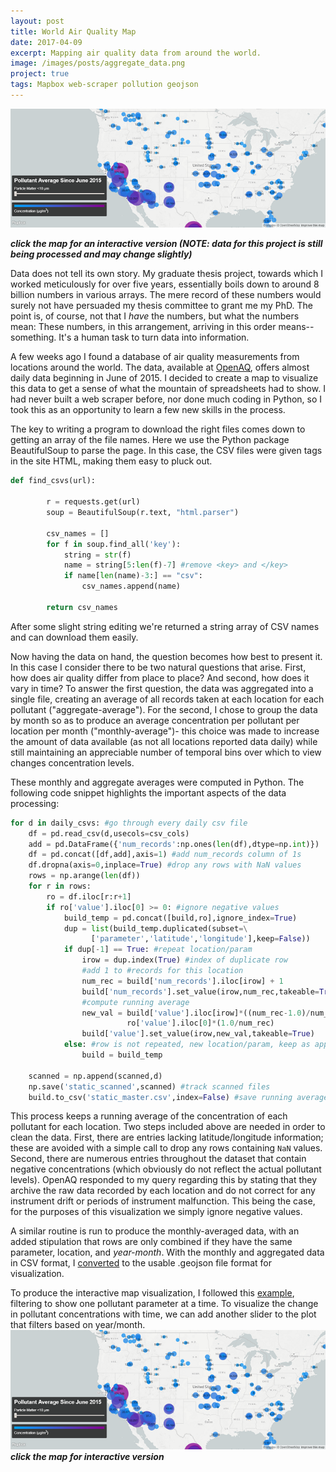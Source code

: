 ```yaml
---
layout: post
title: World Air Quality Map
date: 2017-04-09
excerpt: Mapping air quality data from around the world.
image: /images/posts/aggregate_data.png
project: true
tags: Mapbox web-scraper pollution geojson
---
```


[![image](/images/posts/aggregate_data.png)](/projects/AirQuality/world_data)
<!--(/projects/AirQuality/AQmap_static.html)-->
***click the map for an interactive version (NOTE: data for this project is still being processed and may change slightly)***

Data does not tell its own story. My graduate thesis project, towards which I worked meticulously for over five years, essentially boils down to around 8 billion numbers in various arrays. The mere record of these numbers would surely not have persuaded my thesis committee to grant me my PhD. The point is, of course, not that I *have* the numbers, but what the numbers mean: These numbers, in this arrangement, arriving in this order means-- something. It's a human task to turn data into information.

A few weeks ago I found a database of air quality measurements from locations around the world. The data, available at [OpenAQ](https://openaq-data.s3.amazonaws.com/index.html), offers almost daily data beginning in June of 2015. I decided to create a map to visualize this data to get a sense of what the mountain of spreadsheets had to show. I had never built a web scraper before, nor done much coding in Python, so I took this as an opportunity to learn a few new skills in the process.

The key to writing a program to download the right files comes down to getting an array of the file names. Here we use the Python package BeautifulSoup to parse the page. In this case, the CSV files were given <key> tags in the site HTML, making them easy to pluck out.
```py
def find_csvs(url):

        r = requests.get(url)
        soup = BeautifulSoup(r.text, "html.parser")

        csv_names = []
        for f in soup.find_all('key'):
            string = str(f)
            name = string[5:len(f)-7] #remove <key> and </key>
            if name[len(name)-3:] == "csv":
                csv_names.append(name)

        return csv_names
```
After some slight string editing we're returned a string array of CSV names and can download them easily.

Now having the data on hand, the question becomes how best to present it. In this case I consider there to be two natural questions that arise. First, how does air quality differ from place to place? And second, how does it vary in time? To answer the first question, the data was aggregated into a single file, creating an average of all records taken at each location for each pollutant ("aggregate-average"). For the second, I chose to group the data by month so as to produce an average concentration per pollutant per location per month ("monthly-average")- this choice was made to increase the amount of data available (as not all locations reported data daily) while still maintaining an appreciable number of temporal bins over which to view changes concentration levels.

These monthly and aggregate averages were computed in Python. The following code snippet highlights the important aspects of the data processing:
```py
for d in daily_csvs: #go through every daily csv file
    df = pd.read_csv(d,usecols=csv_cols)
    add = pd.DataFrame({'num_records':np.ones(len(df),dtype=np.int)})
    df = pd.concat([df,add],axis=1) #add num_records column of 1s
    df.dropna(axis=0,inplace=True) #drop any rows with NaN values
    rows = np.arange(len(df))
    for r in rows:
        ro = df.iloc[r:r+1]
        if ro['value'].iloc[0] >= 0: #ignore negative values
            build_temp = pd.concat([build,ro],ignore_index=True)
            dup = list(build_temp.duplicated(subset=\
                  ['parameter','latitude','longitude'],keep=False))
            if dup[-1] == True: #repeat location/param
                irow = dup.index(True) #index of duplicate row
                #add 1 to #records for this location
                num_rec = build['num_records'].iloc[irow] + 1
                build['num_records'].set_value(irow,num_rec,takeable=True)
                #compute running average
                new_val = build['value'].iloc[irow]*((num_rec-1.0)/num_rec)+\
                          ro['value'].iloc[0]*(1.0/num_rec)
                build['value'].set_value(irow,new_val,takeable=True)
            else: #row is not repeated, new location/param, keep as appended
                build = build_temp

    scanned = np.append(scanned,d)
    np.save('static_scanned',scanned) #track scanned files
    build.to_csv('static_master.csv',index=False) #save running averages
```
This process keeps a running average of the concentration of each pollutant for each location. Two steps included above are needed in order to clean the data. First, there are entries lacking latitude/longitude information; these are avoided with a simple call to drop any rows containing <code>NaN</code> values. Second, there are numerous entries throughout the dataset that contain negative concentrations (which obviously do not reflect the actual pollutant levels). OpenAQ responded to my query regarding this by stating that they archive the raw data recorded by each location and do not correct for any instrument drift or periods of instrument malfunction. This being the case, for the purposes of this visualization we simply ignore negative values.

A similar routine is run to produce the monthly-averaged data, with an added stipulation that rows are only combined if they have the same parameter, location, and *year-month*.
With the monthly and aggregated data in CSV format, I [converted](http://www.convertcsv.com/csv-to-geojson.htm) to the usable .geojson file format for visualization.

To produce the interactive map visualization, I followed this [example](https://www.mapbox.com/mapbox-gl-js/example/timeline-animation/), filtering to show one pollutant parameter at a time. To visualize the change in pollutant concentrations with time, we can add another slider to the plot that filters based on year/month.
[![image](/images/posts/aggregate_data.png)](/projects/AirQuality/world_monthly_datapoop)
***click the map for interactive version***
